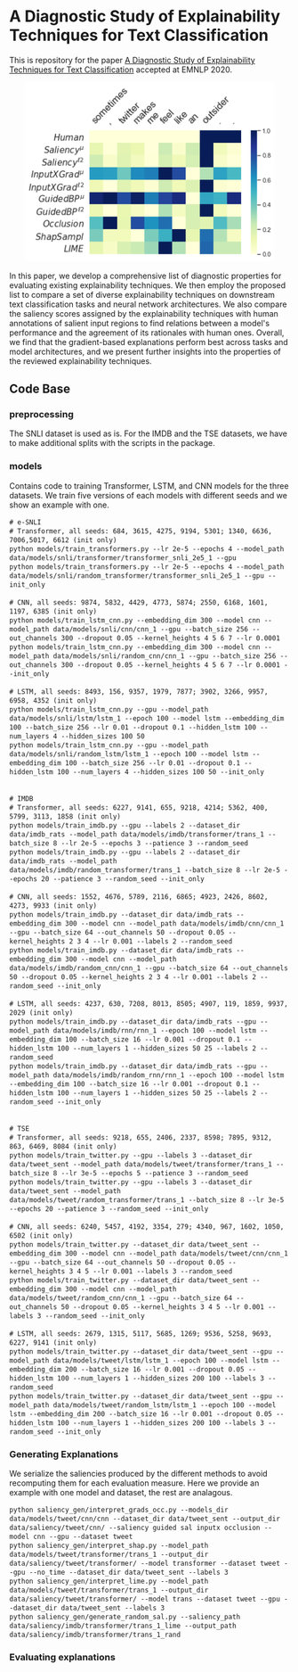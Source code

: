 # A Diagnostic Study of Explainability Techniques for Text Classification

This is repository for the paper 
[A Diagnostic Study of Explainability Techniques for Text Classification]() 
accepted at EMNLP 2020.

<p align="center">
  <img src="sal_example.png" width="450" alt="Adversarial Architecture">
</p>


In this paper, we develop a comprehensive list of diagnostic properties
for evaluating existing explainability techniques. We then employ the proposed 
list to compare a set of diverse explainability techniques on downstream text 
classification tasks and neural network architectures. We also compare the 
saliency scores assigned by the explainability techniques with human 
annotations of salient input regions to find relations between a model's 
performance and the agreement of its rationales with human ones. Overall, we 
find that the gradient-based explanations perform best across tasks and model 
architectures, and we present further insights into the properties of the 
reviewed explainability techniques.

## Code Base

### preprocessing
The SNLI dataset is used as is. For the IMDB and the TSE datasets, 
we have to make additional splits with the scripts in the package. 

### models
Contains code to training Transformer, LSTM, and CNN models for the three datasets.
We train five versions of each models with different seeds and we show an example with one.

```
# e-SNLI
# Transformer, all seeds: 684, 3615, 4275, 9194, 5301; 1340, 6636, 7006,5017, 6612 (init only)
python models/train_transformers.py --lr 2e-5 --epochs 4 --model_path data/models/snli/transformer/transformer_snli_2e5_1 --gpu
python models/train_transformers.py --lr 2e-5 --epochs 4 --model_path data/models/snli/random_transformer/transformer_snli_2e5_1 --gpu --init_only

# CNN, all seeds: 9874, 5832, 4429, 4773, 5874; 2550, 6168, 1601, 1197, 6385 (init only)
python models/train_lstm_cnn.py --embedding_dim 300 --model cnn --model_path data/models/snli/cnn/cnn_1 --gpu --batch_size 256 --out_channels 300 --dropout 0.05 --kernel_heights 4 5 6 7 --lr 0.0001
python models/train_lstm_cnn.py --embedding_dim 300 --model cnn --model_path data/models/snli/random_cnn/cnn_1 --gpu --batch_size 256 --out_channels 300 --dropout 0.05 --kernel_heights 4 5 6 7 --lr 0.0001 --init_only

# LSTM, all seeds: 8493, 156, 9357, 1979, 7877; 3902, 3266, 9957, 6958, 4352 (init only)
python models/train_lstm_cnn.py --gpu --model_path data/models/snli/lstm/lstm_1 --epoch 100 --model lstm --embedding_dim 100 --batch_size 256 --lr 0.01 --dropout 0.1 --hidden_lstm 100 --num_layers 4 --hidden_sizes 100 50
python models/train_lstm_cnn.py --gpu --model_path data/models/snli/random_lstm/lstm_1 --epoch 100 --model lstm --embedding_dim 100 --batch_size 256 --lr 0.01 --dropout 0.1 --hidden_lstm 100 --num_layers 4 --hidden_sizes 100 50 --init_only


# IMDB
# Transformer, all seeds: 6227, 9141, 655, 9218, 4214; 5362, 400, 5799, 3113, 1858 (init only)
python models/train_imdb.py --gpu --labels 2 --dataset_dir data/imdb_rats --model_path data/models/imdb/transformer/trans_1 --batch_size 8 --lr 2e-5 --epochs 3 --patience 3 --random_seed
python models/train_imdb.py --gpu --labels 2 --dataset_dir data/imdb_rats --model_path data/models/imdb/random_transformer/trans_1 --batch_size 8 --lr 2e-5 --epochs 20 --patience 3 --random_seed --init_only

# CNN, all seeds: 1552, 4676, 5789, 2116, 6865; 4923, 2426, 8602, 4273, 9933 (init only)
python models/train_imdb.py --dataset_dir data/imdb_rats --embedding_dim 300 --model cnn --model_path data/models/imdb/cnn/cnn_1 --gpu --batch_size 64 --out_channels 50 --dropout 0.05 --kernel_heights 2 3 4 --lr 0.001 --labels 2 --random_seed
python models/train_imdb.py --dataset_dir data/imdb_rats --embedding_dim 300 --model cnn --model_path data/models/imdb/random_cnn/cnn_1 --gpu --batch_size 64 --out_channels 50 --dropout 0.05 --kernel_heights 2 3 4 --lr 0.001 --labels 2 --random_seed --init_only

# LSTM, all seeds: 4237, 630, 7208, 8013, 8505; 4907, 119, 1859, 9937, 2029 (init only)
python models/train_imdb.py --dataset_dir data/imdb_rats --gpu --model_path data/models/imdb/rnn/rnn_1 --epoch 100 --model lstm --embedding_dim 100 --batch_size 16 --lr 0.001 --dropout 0.1 --hidden_lstm 100 --num_layers 1 --hidden_sizes 50 25 --labels 2 --random_seed
python models/train_imdb.py --dataset_dir data/imdb_rats --gpu --model_path data/models/imdb/random_rnn/rnn_1 --epoch 100 --model lstm --embedding_dim 100 --batch_size 16 --lr 0.001 --dropout 0.1 --hidden_lstm 100 --num_layers 1 --hidden_sizes 50 25 --labels 2 --random_seed --init_only


# TSE
# Transformer, all seeds: 9218, 655, 2406, 2337, 8598; 7895, 9312, 863, 6469, 8084 (init only)
python models/train_twitter.py --gpu --labels 3 --dataset_dir data/tweet_sent --model_path data/models/tweet/transformer/trans_1 --batch_size 8 --lr 3e-5 --epochs 5 --patience 3 --random_seed
python models/train_twitter.py --gpu --labels 3 --dataset_dir data/tweet_sent --model_path data/models/tweet/random_transformer/trans_1 --batch_size 8 --lr 3e-5 --epochs 20 --patience 3 --random_seed --init_only

# CNN, all seeds: 6240, 5457, 4192, 3354, 279; 4340, 967, 1602, 1050, 6502 (init only)
python models/train_twitter.py --dataset_dir data/tweet_sent --embedding_dim 300 --model cnn --model_path data/models/tweet/cnn/cnn_1 --gpu --batch_size 64 --out_channels 50 --dropout 0.05 --kernel_heights 3 4 5 --lr 0.001 --labels 3 --random_seed
python models/train_twitter.py --dataset_dir data/tweet_sent --embedding_dim 300 --model cnn --model_path data/models/tweet/random_cnn/cnn_1 --gpu --batch_size 64 --out_channels 50 --dropout 0.05 --kernel_heights 3 4 5 --lr 0.001 --labels 3 --random_seed --init_only

# LSTM, all seeds: 2679, 1315, 5117, 5685, 1269; 9536, 5258, 9693, 6227, 9141 (init only)
python models/train_twitter.py --dataset_dir data/tweet_sent --gpu --model_path data/models/tweet/lstm/lstm_1 --epoch 100 --model lstm --embedding_dim 200 --batch_size 16 --lr 0.001 --dropout 0.05 --hidden_lstm 100 --num_layers 1 --hidden_sizes 200 100 --labels 3 --random_seed
python models/train_twitter.py --dataset_dir data/tweet_sent --gpu --model_path data/models/tweet/random_lstm/lstm_1 --epoch 100 --model lstm --embedding_dim 200 --batch_size 16 --lr 0.001 --dropout 0.05 --hidden_lstm 100 --num_layers 1 --hidden_sizes 200 100 --labels 3 --random_seed --init_only
```

### Generating Explanations
We serialize the saliencies produced by the different methods to avoid recomputing them for each evaluation measure.
Here we provide an example with one model and dataset, the rest are analagous.
```
python saliency_gen/interpret_grads_occ.py --models_dir data/models/tweet/cnn/cnn --dataset_dir data/tweet_sent --output_dir data/saliency/tweet/cnn/ --saliency guided sal inputx occlusion --model cnn --gpu --dataset tweet
python saliency_gen/interpret_shap.py --model_path data/models/tweet/transformer/trans_1 --output_dir data/saliency/tweet/transformer/ --model transformer --dataset tweet --gpu --no_time --dataset_dir data/tweet_sent --labels 3
python saliency_gen/interpret_lime.py --model_path data/models/tweet/transformer/trans_1 --output_dir data/saliency/tweet/transformer/ --model trans --dataset tweet --gpu --dataset_dir data/tweet_sent --labels 3
python saliency_gen/generate_random_sal.py --saliency_path data/saliency/imdb/transformer/trans_1_lime --output_path data/saliency/imdb/transformer/trans_1_rand
```

### Evaluating explanations

